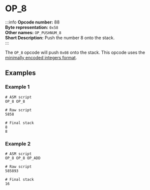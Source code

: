 # OP_8
:::info
**Opcode number:** 88  
**Byte representation:** `0x58`  
**Other names:** `OP_PUSHNUM_8`  
**Short Description:** Push the number 8 onto the stack.  
:::

The `OP_8` opcode will push `0x08` onto the stack. This opcode uses the [minimally encoded integers format](../script/numbers.md#minimally-encoded-integers).

## Examples
### Example 1
```shell
# ASM script
OP_8 OP_8

# Raw script
5858

# Final stack
8
8
```

### Example 2
```shell
# ASM script
OP_8 OP_8 OP_ADD

# Raw script
585893

# Final stack
16
```
